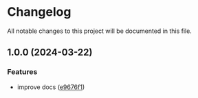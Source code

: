 # Changelog

All notable changes to this project will be documented in this file.

## 1.0.0 (2024-03-22)


### Features

* improve docs ([e9676f1](https://github.com/brunoxd13/terraform-aws-module/commit/e9676f1bf91e00ded056c420e6b586cc79046da7))
